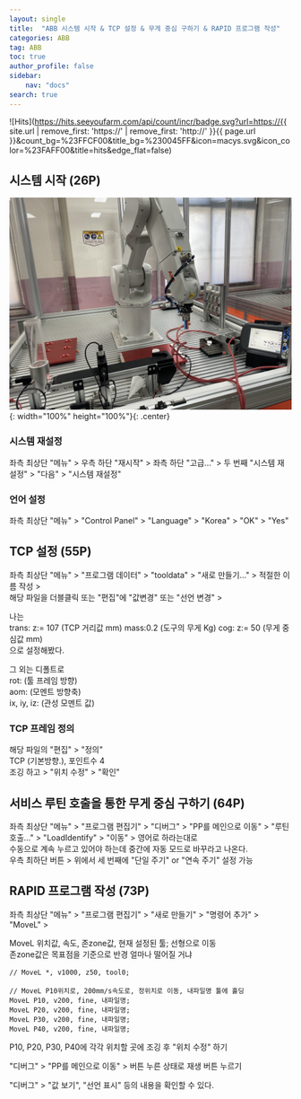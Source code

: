 ```yaml
---
layout: single
title:  "ABB 시스템 시작 & TCP 설정 & 무게 중심 구하기 & RAPID 프로그램 작성"
categories: ABB
tag: ABB
toc: true
author_profile: false
sidebar:
    nav: "docs"
search: true
---
```


![Hits](https://hits.seeyoufarm.com/api/count/incr/badge.svg?url=https://{{ site.url | remove_first: 'https://' | remove_first: 'http://' }}{{ page.url }}&count_bg=%23FFCF00&title_bg=%230045FF&icon=macys.svg&icon_color=%23FAFF00&title=hits&edge_flat=false)

## 시스템 시작 (26P)  

![20250110_05](/images/2025-01-10-ABB_class/20250110_05.jpg){: width="100%" height="100%"}{: .center}  

### 시스템 재설정  
좌측 최상단 "메뉴" > 우측 하단 "재시작" > 좌측 하단 "고급..." > 두 번째 "시스템 재설정" > "다음" > "시스템 재설정"  

### 언어 설정  
좌측 최상단 "메뉴" > "Control Panel" > "Language" > "Korea" > "OK" > "Yes"  


## TCP 설정 (55P)  
좌측 최상단 "메뉴" > "프로그램 데이터" > "tooldata" > "새로 만들기..." > 적절한 이름 작성 >  
해당 파일을 더블클릭 또는 "편집"에 "값변경" 또는 "선언 변경" >  
  
나는  
trans: z:= 107 (TCP 거리값 mm)
mass:0.2 (도구의 무게 Kg)
cog: z:= 50 (무게 중심값 mm)  
으로 설정해봤다.  
  
그 외는 디폴트로  
rot: (툴 프레임 방향)  
aom: (모멘트 방향축)  
ix, iy, iz: (관성 모멘트 값)
  
### TCP 프레임 정의  
해당 파일의 "편집" > "정의"  
TCP (기본방향.), 포인트수 4  
조깅 하고 > "위치 수정" > "확인"  


## 서비스 루틴 호출을 통한 무게 중심 구하기 (64P)  
좌측 최상단 "메뉴" > "프로그램 편집기" > "디버그" > "PP를 메인으로 이동" > "루틴 호출..." > "LoadIdentify" > "이동" > 영어로 하라는대로  
수동으로 계속 누르고 있어야 하는데 중간에 자동 모드로 바꾸라고 나온다.  
우측 최하단 버튼 > 위에서 세 번째에 "단일 주기" or "연속 주기" 설정 가능  


## RAPID 프로그램 작성 (73P)  
좌측 최상단 "메뉴" > "프로그램 편집기" > "새로 만들기" > "명령어 추가" > "MoveL" > 
  
MoveL 위치값, 속도, 존zone값, 현재 설정된 툴; 선형으로 이동  
존zone값은 목표점을 기준으로 반경 얼마나 떨어질 거냐
  
```
// MoveL *, v1000, z50, tool0;

// MoveL P10위치로, 200mm/s속도로, 정위치로 이동, 내파일명 툴에 홀딩
MoveL P10, v200, fine, 내파일명;
MoveL P20, v200, fine, 내파일명;
MoveL P30, v200, fine, 내파일명;
MoveL P40, v200, fine, 내파일명;
```  

P10, P20, P30, P40에 각각 위치할 곳에 조깅 후 "위치 수정" 하기  
  
"디버그" > "PP를 메인으로 이동" > 버튼 누른 상태로 재생 버튼 누르기  
  
"디버그" > "값 보기", "선언 표시" 등의 내용을 확인할 수 있다.  